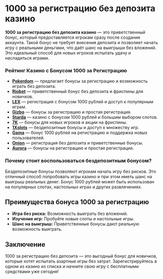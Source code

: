 # 1000 за регистрацию без депозита казино

**1000 за регистрацию без депозита казино** — это приветственный бонус, который предоставляется игрокам сразу после создания аккаунта. Такой бонус не требует внесения депозита и позволяет начать игру с реальными деньгами, что даёт шанс на выигрыши без вложений. Это идеальный способ для новых игроков испытать удачу и насладиться играми.

### Рейтинг Казино с Бонусом 1000 за Регистрацию

- **[Pokerdom](https://brandplay.link/4k77v2yx)** — предлагает бонусы за регистрацию и возможность играть без депозита.
- **[Riobet](https://brandplay.link/7xBLTPyj)** — приветственный бонус без депозита и фриспины для новичков.
- **[LEX](https://brandplay.link/zW4hdDFV)** — регистрация с бонусом 1000 рублей и доступ к популярным играм.
- **[Gizbo](https://brandplay.link/bprXw4YV)** — бонусы за регистрацию и простая регистрация.
- **[Starda](https://brandplay.link/fB7xwRFL)** — казино с бонусом 1000 рублей и большим выбором слотов.
- **[7K](https://brandplay.link/BvQyFShp)** — бонусы для новых игроков и акции на фриспины.
- **[1Xslots](https://brandplay.link/hSB1khtr)** — бездепозитные бонусы и доступ к множеству игр.
- **[Gama](https://brandplay.link/j6NMKsDz)** — бонус 1000 рублей на регистрацию и поддержка новых пользователей.
- **[Onion](https://brandplay.link/zBGRVpQ9)** — регистрация без депозита и приветственные бонусы.
- **[Aurora](https://10trafic-stat2.com/click/668546556bcc6313411604bd/6766/13032/subaccount)** — бонусы на регистрацию и простая регистрация.

### Почему стоит воспользоваться бездепозитным бонусом?

Бездепозитные бонусы позволяют игрокам начать игру без рисков. Это отличный способ попробовать игры казино и при этом иметь шанс на выигрыш реальных денег. Бонус 1000 рублей может быть использован на популярных слотах, настольных играх и других развлечениях.

## Преимущества бонуса 1000 за регистрацию

- **Игра без риска:** Возможность выиграть без вложений.
- **Изучение игр:** Пробуйте новые слоты и настольные игры.
- **Шанс на выигрыш:** Приветственные бонусы дают реальную возможность выиграть.

## Заключение

1000 за регистрацию без депозита — это выгодный бонус для новичков, которые хотят испытать азартные игры без затрат. Зарегистрируйтесь в одном из казино из списка и начните свою игру с бесплатными средствами уже сегодня!
